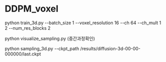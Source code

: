 # DDPM_voxel


python train_3d.py --batch_size 1 --voxel_resolution 16 --ch 64 --ch_mult 1 2 --num_res_blocks 2

python visualize_sampling.py (중간과정확인)

python sampling_3d.py --ckpt_path /results/diffusion-3d-00-00-000000/last.ckpt
